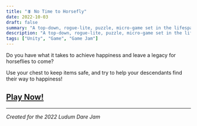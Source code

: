```yaml
---
title: "🪰 No Time to Horsefly" 
date: 2022-10-03
draft: false
summary: "A top-down, rogue-lite, puzzle, micro-game set in the lifespan of a horsefly created for the 2022 Ludum Dare Jam"  
description: "A top-down, rogue-lite, puzzle, micro-game set in the lifespan of a horsefly created for the 2022 Ludum Dare Jam"  
tags: ["Unity", "Game", "Game Jam"]
---
```


Do you have what it takes to achieve happiness and leave a legacy for horseflies to come?

Use your chest to keep items safe, and try to help your descendants find their way to happiness!


## [Play Now!](https://xangrab.itch.io/no-time-to-horsefly)
---
*Created for the 2022 Ludum Dare Jam*
